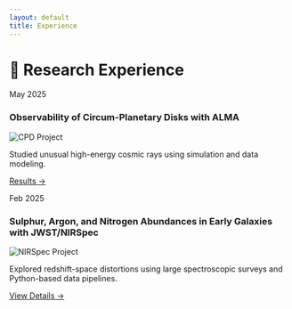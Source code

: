```yaml
---
layout: default
title: Experience
---
```


# 🔬 Research Experience

<div class="card-grid">

  <div class="card">
    <p class="card-date">May 2025</p>
    <h3>Observability of Circum-Planetary Disks with ALMA</h3>
    <img src="{{ site.baseurl }}/assets/images/band 6.png" alt="CPD Project" class="card-image">
    <p>Studied unusual high-energy cosmic rays using simulation and data modeling.</p>
    <a href="{{ site.baseurl }}/experience/CPD">Results →</a>
  </div>

  <div class="card">
    <p class="card-date">Feb 2025</p>
    <h3>Sulphur, Argon, and Nitrogen Abundances in Early Galaxies with JWST/NIRSpec</h3>
    <img src="{{ site.baseurl }}/assets/images/Nitrogen_abundance.png" alt="NIRSpec Project" class="card-image">
    <p>Explored redshift-space distortions using large spectroscopic surveys and Python-based data pipelines.</p>
    <a href="#">View Details →</a>
  </div>

</div>
